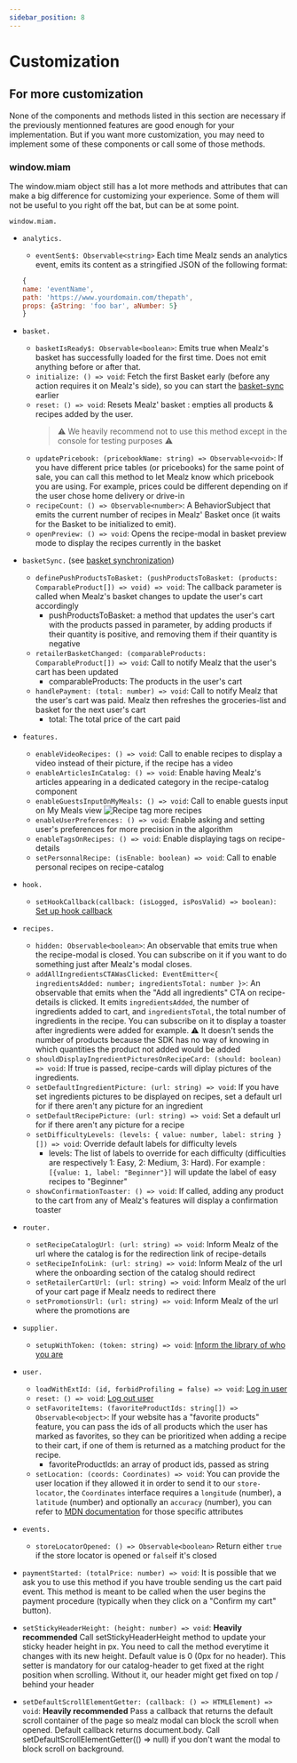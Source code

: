 ```yaml
---
sidebar_position: 8
---
```


# Customization

## For more customization

None of the components and methods listed in this section are necessary if the previously mentionned features are good enough for your implementation. But if you want more customization, you may need to implement some of these components or call some of those methods.

### window.miam

The window.miam object still has a lot more methods and attributes that can make a big difference for customizing your experience. Some of them will not be useful to you right off the bat, but can be at some point.

`window.miam.`

- `analytics.`

  - `eventSent$: Observable<string>` Each time Mealz sends an analytics event, emits its content as a stringified JSON of the following format:

  ```javascript
  {
  name: 'eventName',
  path: 'https://www.yourdomain.com/thepath',
  props: {aString: 'foo bar', aNumber: 5}
  }
  ```

- `basket.`

  - `basketIsReady$: Observable<boolean>`: Emits true when Mealz's basket has successfully loaded for the first time. Does not emit anything before or after that.
  - `initialize: () => void`: Fetch the first Basket early (before any action requires it on Mealz's side), so you can start the [basket-sync](./set-up-and-usage/basket-synchronization) earlier
  - `reset: () => void`: Resets Mealz' basket : empties all products & recipes added by the user.
    > :warning: We heavily recommend not to use this method except in the console for testing purposes :warning:
  - `updatePricebook: (pricebookName: string) => Observable<void>`: If you have different price tables (or pricebooks) for the same point of sale, you can call this method to let Mealz know which pricebook you are using. For example, prices could be different depending on if the user chose home delivery or drive-in
  - `recipeCount: () => Observable<number>`: A BehaviorSubject that emits the current number of recipes in Mealz' Basket once (it waits for the Basket to be initialized to emit).
  - `openPreview: () => void`: Opens the recipe-modal in basket preview mode to display the recipes currently in the basket

- `basketSync.` (see [basket synchronization](./set-up-and-usage/basket-synchronization))

  - `definePushProductsToBasket: (pushProductsToBasket: (products: ComparableProduct[]) => void) => void`: The callback parameter is called when Mealz's basket changes to update the user's cart accordingly
    - pushProductsToBasket: a method that updates the user's cart with the products passed in parameter, by adding products if their quantity is positive, and removing them if their quantity is negative
  - `retailerBasketChanged: (comparableProducts: ComparableProduct[]) => void`: Call to notify Mealz that the user's cart has been updated
    - comparableProducts: The products in the user's cart
  - `handlePayment: (total: number) => void`: Call to notify Mealz that the user's cart was paid. Mealz then refreshes the groceries-list and basket for the next user's cart
    - total: The total price of the cart paid

- `features.`

  - `enableVideoRecipes: () => void`: Call to enable recipes to display a video instead of their picture, if the recipe has a video
  - `enableArticlesInCatalog: () => void`: Enable having Mealz's articles appearing in a dedicated category in the recipe-catalog component
  - `enableGuestsInputOnMyMeals: () => void`: Call to enable guests input on My Meals view
    ![Recipe tag more recipes](https://storage.googleapis.com/assets.miam.tech/kmm_documentation/web/examples/guestsInputOnMyMeals.png "Recipe tag more recipes")
  - `enableUserPreferences: () => void`: Enable asking and setting user's preferences for more precision in the algorithm
  - `enableTagsOnRecipes: () => void`: Enable displaying tags on recipe-details
  - `setPersonnalRecipe: (isEnable: boolean) => void`: Call to enable personal recipes on recipe-catalog

- `hook.`

  - `setHookCallback(callback: (isLogged, isPosValid) => boolean)`: [Set up hook callback](./set-up-and-usage/hooks)

- `recipes.`

  - `hidden: Observable<boolean>`: An observable that emits true when the recipe-modal is closed. You can subscribe on it if you want to do something just after Mealz's modal closes.
  - `addAllIngredientsCTAWasClicked: EventEmitter<{ ingredientsAdded: number; ingredientsTotal: number }>`: An observable that emits when the "Add all ingredients" CTA on recipe-details is clicked. It emits `ingredientsAdded`, the number of ingredients added to cart, and `ingredientsTotal`, the total number of ingredients in the recipe. You can subscribe on it to display a toaster after ingredients were added for example. :warning: It doesn't sends the number of products because the SDK has no way of knowing in which quantities the product not added would be added
  - `shouldDisplayIngredientPicturesOnRecipeCard: (should: boolean) => void`: If true is passed, recipe-cards will diplay pictures of the ingredients.
  - `setDefaultIngredientPicture: (url: string) => void`: If you have set ingredients pictures to be displayed on recipes, set a default url for if there aren't any picture for an ingredient
  - `setDefaultRecipePicture: (url: string) => void`: Set a default url for if there aren't any picture for a recipe
  - `setDifficultyLevels: (levels: { value: number, label: string }[]) => void`: Override default labels for difficulty levels
    - levels: The list of labels to override for each difficulty (difficulties are respectively 1: Easy, 2: Medium, 3: Hard). For example : `[{value: 1, label: "Beginner"}]` will update the label of easy recipes to "Beginner"
  - `showConfirmationToaster: () => void`: If called, adding any product to the cart from any of Mealz's features will display a confirmation toaster

- `router.`

  - `setRecipeCatalogUrl: (url: string) => void`: Inform Mealz of the url where the catalog is for the redirection link of recipe-details
  - `setRecipeInfoLink: (url: string) => void`: Inform Mealz of the url where the onboarding section of the catalog should redirect
  - `setRetailerCartUrl: (url: string) => void`: Inform Mealz of the url of your cart page if Mealz needs to redirect there
  - `setPromotionsUrl: (url: string) => void`: Inform Mealz of the url where the promotions are

- `supplier.`

  - `setupWithToken: (token: string) => void`: [Inform the library of who you are](./set-up-and-usage/inform-the-library#inform-the-library-of-who-you-are)

- `user.`

  - `loadWithExtId: (id, forbidProfiling = false) => void`: [Log in user](./set-up-and-usage/login-and-logout#handle-user-login-and-logout-optional)
  - `reset: () => void`: [Log out user](./set-up-and-usage/login-and-logout#handle-user-login-and-logout-optional)
  - `setFavoriteItems: (favoriteProductIds: string[]) => Observable<object>`: If your website has a "favorite products" feature, you can pass the ids of all products which the user has marked as favorites, so they can be prioritized when adding a recipe to their cart, if one of them is returned as a matching product for the recipe.
    - favoriteProductIds: an array of product ids, passed as string
  - `setLocation: (coords: Coordinates) => void`: You can provide the user location if they allowed it in order to send it to our `store-locator`, the `Coordinates` interface requires a `longitude` (number), a `latitude` (number) and optionally an `accuracy` (number), you can refer to [MDN documentation](https://developer.mozilla.org/en-US/docs/Web/API/GeolocationCoordinates) for those specific attributes

- `events.`
  - `storeLocatorOpened: () => Observable<boolean>` Return either `true` if the store locator is opened or `false`if it's closed

* `paymentStarted: (totalPrice: number) => void`: It is possible that we ask you to use this method if you have trouble sending us the cart paid event. This method is meant to be called when the user begins the payment procedure (typically when they click on a "Confirm my cart" button).

* `setStickyHeaderHeight: (height: number) => void`: **Heavily recommended** Call setStickyHeaderHeight method to update your sticky header height in px. You need to call the method everytime it changes with its new height. Default value is 0 (0px for no header). This setter is mandatory for our catalog-header to get fixed at the right position when scrolling. Without it, our header might get fixed on top / behind your header

* `setDefaultScrollElementGetter: (callback: () => HTMLElement) => void`: **Heavily recommended** Pass a callback that returns the default scroll container of the page so mealz modal can block the scroll when opened. Default callback returns document.body. Call setDefaultScrollElementGetter(() => null) if you don't want the modal to block scroll on background.
